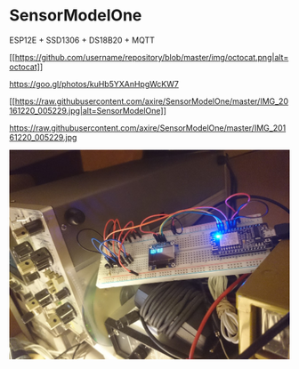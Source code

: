# SensorModelOne
ESP12E + SSD1306 + DS18B20 + MQTT

[[https://github.com/username/repository/blob/master/img/octocat.png|alt=octocat]]

https://goo.gl/photos/kuHb5YXAnHpgWcKW7

[[https://raw.githubusercontent.com/axire/SensorModelOne/master/IMG_20161220_005229.jpg|alt=SensorModelOne]]

https://raw.githubusercontent.com/axire/SensorModelOne/master/IMG_20161220_005229.jpg

![](https://raw.githubusercontent.com/axire/SensorModelOne/master/IMG_20161220_005229.jpg)
